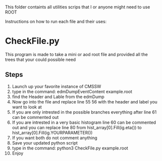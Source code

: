 This folder containts all utilities scrips that I or anyone might need to use ROOT

Instructions on how to run each file and their uses:

# **CheckFile.py**

This program is made to take a mini or aod root file and provided all the trees that your could possible need
## Steps

1) Launch up your favorite instance of CMSSW
2) type in the command: edmDumpEventContent example.root
3) find the Header and Lable from the edmDump
4) Now go into the file and replace line 55 56 with the header and label you want to look at
5) If you are only intrested in the possible branches everything after line 61 can be commented out
6) If you are intrested in a very basic histogram line 60 can be commented out and you can replace line 80 from hist_array[0].Fill(ig.eta()) to hist_array[0].Fill(ig.YOURPARAMETER())
7) If you want both do not comment anything
8) Save your updated python script
9) type in the command: python3 CheckFile.py example.root
10) Enjoy


